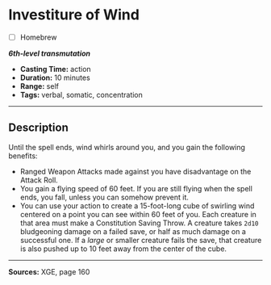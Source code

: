 # Investiture of Wind
- [ ] Homebrew

***6th-level transmutation***
- **Casting Time:** action
- **Duration:** 10 minutes
- **Range:** self
- **Tags:** verbal, somatic, concentration

---

## Description
Until the spell ends, wind whirls around you, and you gain the following benefits:
- Ranged Weapon Attacks made against you have disadvantage on the Attack Roll.
- You gain a flying speed of 60 feet.
	If you are still flying when the spell ends, you fall, unless you can somehow prevent it.
- You can use your action to create a 15-foot-long cube of swirling wind centered on a point you can see within 60 feet of you.
	Each creature in that area must make a Constitution Saving Throw.
	A creature takes `2d10` bludgeoning damage on a failed save, or half as much damage on a successful one.
	If a *large* or smaller creature fails the save, that creature is also pushed up to 10 feet away from the center of the cube.

---

**Sources:** XGE, page 160
